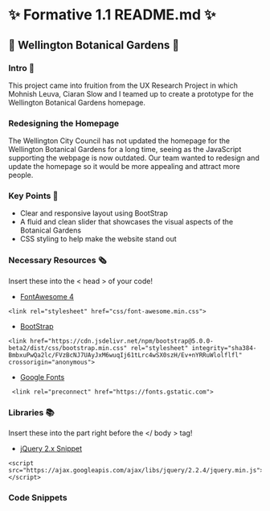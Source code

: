 # ✨ Formative 1.1 README.md ✨

## 🌹 Wellington Botanical Gardens 🌹

### Intro 📁
This project came into fruition from the UX Research Project in which Mohnish Leuva, Ciaran Slow and I teamed up to create a prototype for the Wellington Botanical Gardens homepage.

### Redesigning the Homepage
The Wellington City Council has not updated the homepage for the Wellington Botanical Gardens for a long time, seeing as the JavaScript supporting the webpage is now outdated. Our team wanted to redesign and update the homepage so it would be more appealing and attract more people.

### Key Points 🔑
* Clear and responsive layout using BootStrap
* A fluid and clean slider that showcases the visual aspects of the Botanical Gardens
* CSS styling to help make the website stand out

### Necessary Resources 🗞️
Insert these into the < head > of your code! 
* [FontAwesome 4](https://fontawesome.com/v4.7.0/get-started/)
~~~
<link rel="stylesheet" href="css/font-awesome.min.css">
~~~
* [BootStrap](https://getbootstrap.com/docs/5.0/getting-started/introduction/)
~~~
<link href="https://cdn.jsdelivr.net/npm/bootstrap@5.0.0-beta2/dist/css/bootstrap.min.css" rel="stylesheet" integrity="sha384-BmbxuPwQa2lc/FVzBcNJ7UAyJxM6wuqIj61tLrc4wSX0szH/Ev+nYRRuWlolflfl" crossorigin="anonymous">
~~~
* [Google Fonts](https://fonts.google.com/)
~~~
 <link rel="preconnect" href="https://fonts.gstatic.com">
~~~
  


### Libraries 📚
Insert these into the part right before the </ body > tag!

* [jQuery 2.x Snippet](https://developers.google.com/speed/libraries#jquery)
~~~
<script src="https://ajax.googleapis.com/ajax/libs/jquery/2.2.4/jquery.min.js"></script>
~~~


### Code Snippets
